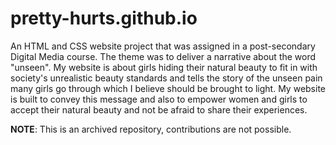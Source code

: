 # pretty-hurts.github.io
An HTML and CSS website project that was assigned in a post-secondary Digital Media course. The theme was to deliver a narrative about the word "unseen". 
My website is about girls hiding their natural beauty to fit in with society's unrealistic beauty standards and tells the story of the unseen pain 
many girls go through which I believe should be brought to light. My website is built to convey this message and also to empower women and girls 
to accept their natural beauty and not be afraid to share their experiences. 

**NOTE**: This is an archived repository, contributions are not possible.
